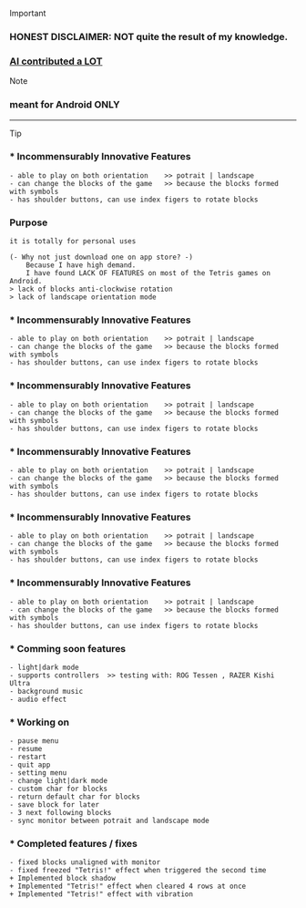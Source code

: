 > [!IMPORTANT]
> ### HONEST DISCLAIMER:  NOT quite the result of my knowledge. 
> ### <ins>AI contributed a LOT</ins>

> [!NOTE]
> ### meant for Android ONLY
---
> [!TIP]
> ### * Incommensurably Innovative Features
    - able to play on both orientation    >> potrait | landscape
    - can change the blocks of the game   >> because the blocks formed with symbols
    - has shoulder buttons, can use index figers to rotate blocks
    
### Purpose
    it is totally for personal uses
    
    (- Why not just download one on app store? -)
        Because I have high demand. 
        I have found LACK OF FEATURES on most of the Tetris games on Android.
    > lack of blocks anti-clockwise rotation
    > lack of landscape orientation mode

### * Incommensurably Innovative Features
    - able to play on both orientation    >> potrait | landscape
    - can change the blocks of the game   >> because the blocks formed with symbols
    - has shoulder buttons, can use index figers to rotate blocks

### * Incommensurably Innovative Features
    - able to play on both orientation    >> potrait | landscape
    - can change the blocks of the game   >> because the blocks formed with symbols
    - has shoulder buttons, can use index figers to rotate blocks
### * Incommensurably Innovative Features
    - able to play on both orientation    >> potrait | landscape
    - can change the blocks of the game   >> because the blocks formed with symbols
    - has shoulder buttons, can use index figers to rotate blocks
### * Incommensurably Innovative Features
    - able to play on both orientation    >> potrait | landscape
    - can change the blocks of the game   >> because the blocks formed with symbols
    - has shoulder buttons, can use index figers to rotate blocks
### * Incommensurably Innovative Features
    - able to play on both orientation    >> potrait | landscape
    - can change the blocks of the game   >> because the blocks formed with symbols
    - has shoulder buttons, can use index figers to rotate blocks
    
### * Comming soon features
    - light|dark mode
    - supports controllers  >> testing with: ROG Tessen , RAZER Kishi Ultra
    - background music
    - audio effect

### * Working on
    - pause menu
    - resume
    - restart
    - quit app
    - setting menu
    - change light|dark mode
    - custom char for blocks
    - return default char for blocks
    - save block for later
    - 3 next following blocks
    - sync monitor between potrait and landscape mode

### * Completed features / fixes
    - fixed blocks unaligned with monitor
    - fixed freezed "Tetris!" effect when triggered the second time
    + Implemented block shadow
    + Implemented "Tetris!" effect when cleared 4 rows at once
    + Implemented "Tetris!" effect with vibration
